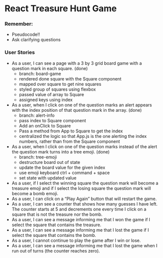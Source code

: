 # React Treasure Hunt Game

### Remember:
- Pseudocode!!
- Ask clarifying questions

### User Stories
- As a user, I can see a page with a 3 by 3 grid board game with a question mark in each square. (done)
    - branch: board-game
    - rendered done square with the Square component
    - mapped over square to get nine squares
    - styled group of squares using flexbox
    - passed value of array to Square
    - assigned keys using index
- As a user, when I click on one of the question marks an alert appears with the index position of that question mark in the array. (done)
    - branch: alert-info
    - pass index to Square component
    - Add an onClick to Square
    - Pass a method from App to Square to get the index
    - centralized the logic so that App.js is the one alerting the index numbers, rather than from the Square component
- As a user, when I click on one of the question marks instead of the alert the question mark turns into a tree emoji. (done)
    - branch: tree-emoji
    - destructure board out of state
    - update the board value for the given index
    - use emoji keyboard ctrl + command + space
    - set state with updated value
- As a user, if I select the winning square the question mark will become a treasure emoji and if I select the losing square the question mark will become a bomb emoji.
- As a user, I can click on a “Play Again” button that will restart the game.
- As a user, I can see a counter that shows how many guesses I have left. The counter starts at 5 and decrements one every time I click on a square that is not the treasure nor the bomb.
- As a user, I can see a message informing me that I won the game if I select the square that contains the treasure.
- As a user, I can see a message informing me that I lost the game if I select the square that contains the bomb.
- As a user, I cannot continue to play the game after I win or lose.
- As a user, I can see a message informing me that I lost the game when I run out of turns (the counter reaches zero).